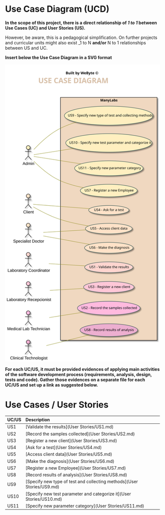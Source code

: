 # Use Case Diagram (UCD)

**In the scope of this project, there is a direct relationship of _1 to 1_ between Use Cases (UC) and User Stories (US).**

However, be aware, this is a pedagogical simplification. On further projects and curricular units might also exist _1 to N **and/or** N to 1 relationships between US and UC.

**Insert below the Use Case Diagram in a SVG format**

![Use Case Diagram](UCD.svg)


**For each UC/US, it must be provided evidences of applying main activities of the software development process (requirements, analysis, design, tests and code). Gather those evidences on a separate file for each UC/US and set up a link as suggested below.**

# Use Cases / User Stories
| UC/US  | Description                                                               |                   
|:----|:------------------------------------------------------------------------|
| US1 |[Validate the results](User Stories/US1.md) |
| US2 |[Record the samples collected](User Stories/US2.md) |
| US3 |[Register a new client](User Stories/US3.md) |
| US4 |[Ask for a test](User Stories/US4.md) |
| US5 |[Access client data](User Stories/US5.md) |
| US6 |[Make the diagnosis](User Stories/US6.md) |
| US7 |[Register a new Employee](User Stories/US7.md) |
| US8 |[Record results of analysis](User Stories/US8.md) |
| US9 |[Specify new type of test and collecting methods](User Stories/US9.md) |
| US10 |[Specify new test parameter and categorize it](User Stories/US10.md) |
| US11 |[Specify new parameter category](User Stories/US11.md) |

